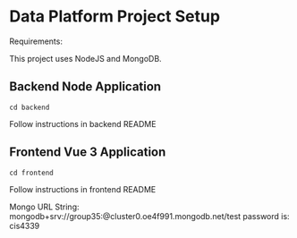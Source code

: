 # Data Platform Project Setup

Requirements:

This project uses NodeJS and MongoDB.


## Backend Node Application
```
cd backend
```
Follow instructions in backend README

## Frontend Vue 3 Application
```
cd frontend
```
Follow instructions in frontend README

Mongo URL String: mongodb+srv://group35:<password>@cluster0.oe4f991.mongodb.net/test
password is: cis4339
